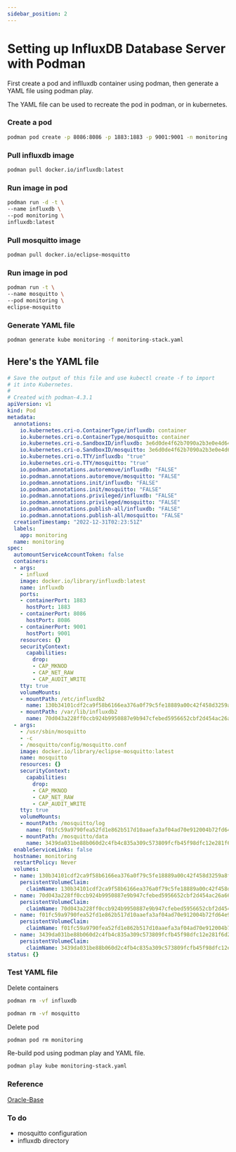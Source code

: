 ```yaml
---
sidebar_position: 2
---
```


# Setting up InfluxDB Database Server with Podman

First create a pod and inflluxdb container using podman, then generate a YAML file using podman play.

The YAML file can be used to recreate the pod in podman, or in kubernetes.

### Create a pod
``` bash
podman pod create -p 8086:8086 -p 1883:1883 -p 9001:9001 -n monitoring
```

### Pull influxdb image
``` bash
podman pull docker.io/influxdb:latest
```

### Run image in pod
``` bash
podman run -d -t \
--name influxdb \
--pod monitoring \
influxdb:latest
```

### Pull mosquitto image
``` bash
podman pull docker.io/eclipse-mosquitto
```

### Run image in pod
``` bash
podman run -t \
--name mosquitto \
--pod monitoring \
eclipse-mosquitto
```


### Generate YAML file
``` bash
podman generate kube monitoring -f monitoring-stack.yaml
```

## Here's the YAML file
``` yaml
# Save the output of this file and use kubectl create -f to import
# it into Kubernetes.
#
# Created with podman-4.3.1
apiVersion: v1
kind: Pod
metadata:
  annotations:
    io.kubernetes.cri-o.ContainerType/influxdb: container
    io.kubernetes.cri-o.ContainerType/mosquitto: container
    io.kubernetes.cri-o.SandboxID/influxdb: 3e6d0de4f62b7090a2b3e0e4d64f69881894d6d4988b4f87cde736c43e26a62
    io.kubernetes.cri-o.SandboxID/mosquitto: 3e6d0de4f62b7090a2b3e0e4d64f69881894d6d4988b4f87cde736c43e26a62
    io.kubernetes.cri-o.TTY/influxdb: "true"
    io.kubernetes.cri-o.TTY/mosquitto: "true"
    io.podman.annotations.autoremove/influxdb: "FALSE"
    io.podman.annotations.autoremove/mosquitto: "FALSE"
    io.podman.annotations.init/influxdb: "FALSE"
    io.podman.annotations.init/mosquitto: "FALSE"
    io.podman.annotations.privileged/influxdb: "FALSE"
    io.podman.annotations.privileged/mosquitto: "FALSE"
    io.podman.annotations.publish-all/influxdb: "FALSE"
    io.podman.annotations.publish-all/mosquitto: "FALSE"
  creationTimestamp: "2022-12-31T02:23:51Z"
  labels:
    app: monitoring
  name: monitoring
spec:
  automountServiceAccountToken: false
  containers:
  - args:
    - influxd
    image: docker.io/library/influxdb:latest
    name: influxdb
    ports:
    - containerPort: 1883
      hostPort: 1883
    - containerPort: 8086
      hostPort: 8086
    - containerPort: 9001
      hostPort: 9001
    resources: {}
    securityContext:
      capabilities:
        drop:
        - CAP_MKNOD
        - CAP_NET_RAW
        - CAP_AUDIT_WRITE
    tty: true
    volumeMounts:
    - mountPath: /etc/influxdb2
      name: 130b34101cdf2ca9f58b6166ea376a0f79c5fe18889a00c42f458d3259a8fd8e-pvc
    - mountPath: /var/lib/influxdb2
      name: 70d043a228ff0ccb924b9950887e9b947cfebed5956652cbf2d454ac26a66879-pvc
  - args:
    - /usr/sbin/mosquitto
    - -c
    - /mosquitto/config/mosquitto.conf
    image: docker.io/library/eclipse-mosquitto:latest
    name: mosquitto
    resources: {}
    securityContext:
      capabilities:
        drop:
        - CAP_MKNOD
        - CAP_NET_RAW
        - CAP_AUDIT_WRITE
    tty: true
    volumeMounts:
    - mountPath: /mosquitto/log
      name: f01fc59a9790fea52fd1e862b517d10aaefa3af04ad70e912004b72fd64e95b0-pvc
    - mountPath: /mosquitto/data
      name: 3439da031be88b060d2c4fb4c835a309c573809fcfb45f98dfc12e281f6d263e-pvc
  enableServiceLinks: false
  hostname: monitoring
  restartPolicy: Never
  volumes:
  - name: 130b34101cdf2ca9f58b6166ea376a0f79c5fe18889a00c42f458d3259a8fd8e-pvc
    persistentVolumeClaim:
      claimName: 130b34101cdf2ca9f58b6166ea376a0f79c5fe18889a00c42f458d3259a8fd8e
  - name: 70d043a228ff0ccb924b9950887e9b947cfebed5956652cbf2d454ac26a66879-pvc
    persistentVolumeClaim:
      claimName: 70d043a228ff0ccb924b9950887e9b947cfebed5956652cbf2d454ac26a66879
  - name: f01fc59a9790fea52fd1e862b517d10aaefa3af04ad70e912004b72fd64e95b0-pvc
    persistentVolumeClaim:
      claimName: f01fc59a9790fea52fd1e862b517d10aaefa3af04ad70e912004b72fd64e95b0
  - name: 3439da031be88b060d2c4fb4c835a309c573809fcfb45f98dfc12e281f6d263e-pvc
    persistentVolumeClaim:
      claimName: 3439da031be88b060d2c4fb4c835a309c573809fcfb45f98dfc12e281f6d263e
status: {}
```

### Test YAML file

Delete containers

``` bash
podman rm -vf influxdb
```
``` bash
podman rm -vf mosquitto
```
Delete pod

``` bash
podman pod rm monitoring
```

Re-build pod using podman play and YAML file.

``` bash
podman play kube monitoring-stack.yaml
```

### Reference
[Oracle-Base](https://oracle-base.com/articles/linux/podman-generate-and-play-kubernetes-yaml-files#:~:text=Podman%20can%20generate%20Kubernetes%20YAML,similar%20to%20Docker%20Compose%20files.)

### To do
- mosquitto configuration
- influxdb directory
